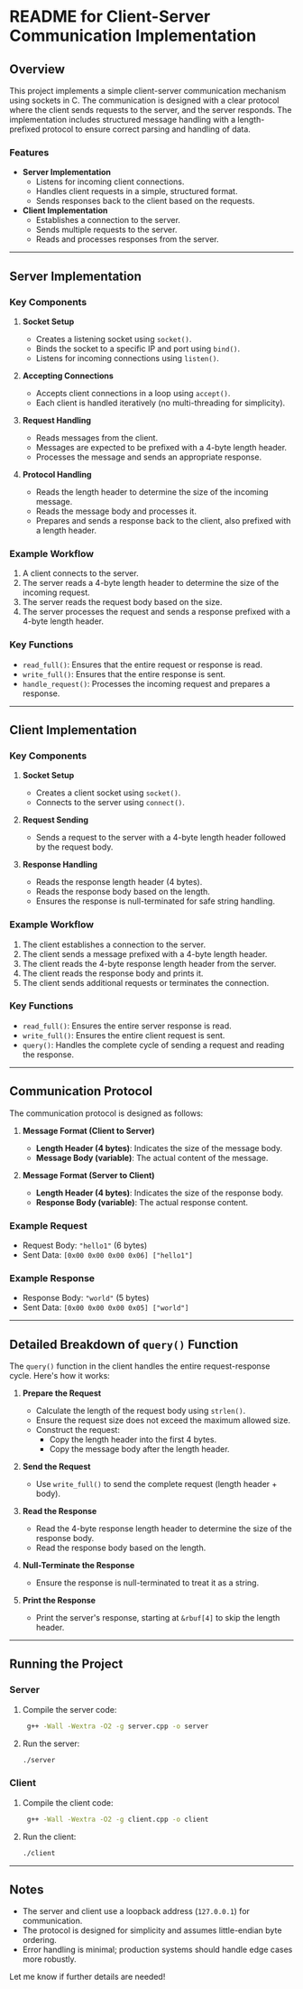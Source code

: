 # README for Client-Server Communication Implementation

## Overview
This project implements a simple client-server communication mechanism using sockets in C. The communication is designed with a clear protocol where the client sends requests to the server, and the server responds. The implementation includes structured message handling with a length-prefixed protocol to ensure correct parsing and handling of data.

### Features
- **Server Implementation**
  - Listens for incoming client connections.
  - Handles client requests in a simple, structured format.
  - Sends responses back to the client based on the requests.
- **Client Implementation**
  - Establishes a connection to the server.
  - Sends multiple requests to the server.
  - Reads and processes responses from the server.

---

## Server Implementation
### Key Components

1. **Socket Setup**
   - Creates a listening socket using `socket()`.
   - Binds the socket to a specific IP and port using `bind()`.
   - Listens for incoming connections using `listen()`.

2. **Accepting Connections**
   - Accepts client connections in a loop using `accept()`.
   - Each client is handled iteratively (no multi-threading for simplicity).

3. **Request Handling**
   - Reads messages from the client.
   - Messages are expected to be prefixed with a 4-byte length header.
   - Processes the message and sends an appropriate response.

4. **Protocol Handling**
   - Reads the length header to determine the size of the incoming message.
   - Reads the message body and processes it.
   - Prepares and sends a response back to the client, also prefixed with a length header.

### Example Workflow
1. A client connects to the server.
2. The server reads a 4-byte length header to determine the size of the incoming request.
3. The server reads the request body based on the size.
4. The server processes the request and sends a response prefixed with a 4-byte length header.

### Key Functions
- `read_full()`: Ensures that the entire request or response is read.
- `write_full()`: Ensures that the entire response is sent.
- `handle_request()`: Processes the incoming request and prepares a response.

---

## Client Implementation
### Key Components

1. **Socket Setup**
   - Creates a client socket using `socket()`.
   - Connects to the server using `connect()`.

2. **Request Sending**
   - Sends a request to the server with a 4-byte length header followed by the request body.

3. **Response Handling**
   - Reads the response length header (4 bytes).
   - Reads the response body based on the length.
   - Ensures the response is null-terminated for safe string handling.

### Example Workflow
1. The client establishes a connection to the server.
2. The client sends a message prefixed with a 4-byte length header.
3. The client reads the 4-byte response length header from the server.
4. The client reads the response body and prints it.
5. The client sends additional requests or terminates the connection.

### Key Functions
- `read_full()`: Ensures the entire server response is read.
- `write_full()`: Ensures the entire client request is sent.
- `query()`: Handles the complete cycle of sending a request and reading the response.

---

## Communication Protocol
The communication protocol is designed as follows:

1. **Message Format (Client to Server)**
   - **Length Header (4 bytes)**: Indicates the size of the message body.
   - **Message Body (variable)**: The actual content of the message.

2. **Message Format (Server to Client)**
   - **Length Header (4 bytes)**: Indicates the size of the response body.
   - **Response Body (variable)**: The actual response content.

### Example Request
- Request Body: `"hello1"` (6 bytes)
- Sent Data: `[0x00 0x00 0x00 0x06] ["hello1"]`

### Example Response
- Response Body: `"world"` (5 bytes)
- Sent Data: `[0x00 0x00 0x00 0x05] ["world"]`

---

## Detailed Breakdown of `query()` Function
The `query()` function in the client handles the entire request-response cycle. Here's how it works:

1. **Prepare the Request**
   - Calculate the length of the request body using `strlen()`.
   - Ensure the request size does not exceed the maximum allowed size.
   - Construct the request:
     - Copy the length header into the first 4 bytes.
     - Copy the message body after the length header.

2. **Send the Request**
   - Use `write_full()` to send the complete request (length header + body).

3. **Read the Response**
   - Read the 4-byte response length header to determine the size of the response body.
   - Read the response body based on the length.

4. **Null-Terminate the Response**
   - Ensure the response is null-terminated to treat it as a string.

5. **Print the Response**
   - Print the server's response, starting at `&rbuf[4]` to skip the length header.

---

## Running the Project
### Server
1. Compile the server code:
   ```sh
    g++ -Wall -Wextra -O2 -g server.cpp -o server
    ```
2. Run the server:
   ```sh
   ./server
   ```

### Client
1. Compile the client code:
   ```sh
    g++ -Wall -Wextra -O2 -g client.cpp -o client
   ```
2. Run the client:
   ```sh
   ./client
   ```

---

## Notes
- The server and client use a loopback address (`127.0.0.1`) for communication.
- The protocol is designed for simplicity and assumes little-endian byte ordering.
- Error handling is minimal; production systems should handle edge cases more robustly.

Let me know if further details are needed!


